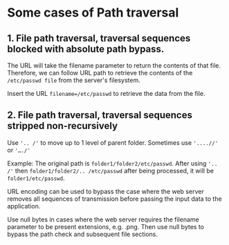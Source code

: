 # Some cases of Path traversal

## 1. File path traversal, traversal sequences blocked with absolute path bypass.

The URL will take the filename parameter to return the contents of that file. Therefore, we can follow  URL path to retrieve the contents of the `/etc/passwd file` from the server's filesystem.

Insert the URL `filename=/etc/passwd` to retrieve the data from the file.

## 2. File path traversal, traversal sequences stripped non-recursively

Use `'.. /'` to move up to 1 level of parent folder. Sometimes use `'....//'` or 
`'…./'`

Example: The original path is `folder1/folder2/etc/passwd`. After using `'.. /'` then 
`folder1/folder2/.. /etc/passwd` after being processed, it will be `folder1/etc/passwd`.

URL encoding can be used to bypass the case where the web server removes all sequences of
transmission before passing the input data to the application.

Use null bytes in cases where the web server requires the filename parameter to be present 
extensions, e.g. .png. Then use null bytes to bypass the path check and subsequent file sections.

